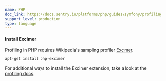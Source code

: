 ```yaml
---
name: PHP
doc_link: https://docs.sentry.io/platforms/php/guides/symfony/profiling/
support_level: production
type: language
---
```


#### Install Excimer

Profiling in PHP requires Wikipedia's sampling profiler <a href="https://github.com/wikimedia/mediawiki-php-excimer">Excimer</a>.

```bash
apt-get install php-excimer
```

For additional ways to install the Excimer extension, take a look at the <a href="https://docs.sentry.io/platforms/php/guides/symfony/profiling/">profiling docs</a>.
